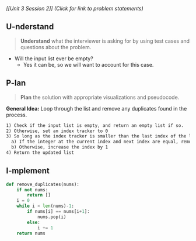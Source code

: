 *[[Unit 3 Session 2]] (Click for link to problem statements)*

## U-nderstand
 
> **Understand** what the interviewer is asking for by using test cases and questions about the problem.

- Will the input list ever be empty?
  - Yes it can be, so we will want to account for this case.

## P-lan

> **Plan** the solution with appropriate visualizations and pseudocode.

**General Idea:** Loop through the list and remove any duplicates found in the process.

```markdown
1) Check if the input list is empty, and return an empty list if so.
2) Otherwise, set an index tracker to 0
3) So long as the index tracker is smaller than the last index of the list
  a) If the integer at the current index and next index are equal, remove the current integer
  b) Otherwise, increase the index by 1
4) Return the updated list
```

## I-mplement

```python
def remove_duplicates(nums):
    if not nums:
        return []
    i = 0
    while i < len(nums)-1:
        if nums[i] == nums[i+1]:
            nums.pop(i)
        else:
            i += 1
    return nums
```